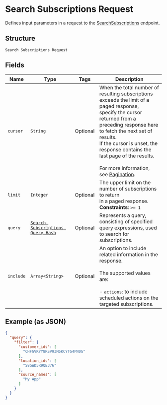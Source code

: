 
# Search Subscriptions Request

Defines input parameters in a request to the
[SearchSubscriptions](../../doc/api/subscriptions.md#search-subscriptions) endpoint.

## Structure

`Search Subscriptions Request`

## Fields

| Name | Type | Tags | Description |
|  --- | --- | --- | --- |
| `cursor` | `String` | Optional | When the total number of resulting subscriptions exceeds the limit of a paged response,<br>specify the cursor returned from a preceding response here to fetch the next set of results.<br>If the cursor is unset, the response contains the last page of the results.<br><br>For more information, see [Pagination](https://developer.squareup.com/docs/working-with-apis/pagination). |
| `limit` | `Integer` | Optional | The upper limit on the number of subscriptions to return<br>in a paged response.<br>**Constraints**: `>= 1` |
| `query` | [`Search Subscriptions Query Hash`](../../doc/models/search-subscriptions-query.md) | Optional | Represents a query, consisting of specified query expressions, used to search for subscriptions. |
| `include` | `Array<String>` | Optional | An option to include related information in the response.<br><br>The supported values are:<br><br>- `actions`: to include scheduled actions on the targeted subscriptions. |

## Example (as JSON)

```json
{
  "query": {
    "filter": {
      "customer_ids": [
        "CHFGVKYY8RSV93M5KCYTG4PN0G"
      ],
      "location_ids": [
        "S8GWD5R9QB376"
      ],
      "source_names": [
        "My App"
      ]
    }
  }
}
```

